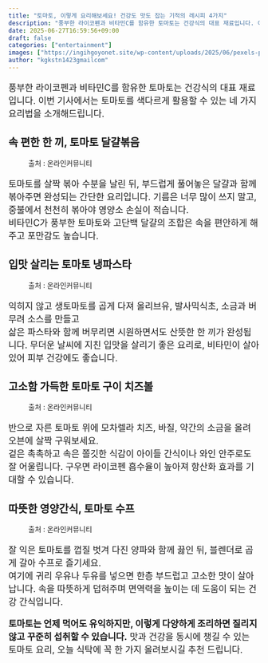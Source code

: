 ```yaml
---
title: "토마토, 이렇게 요리해보세요! 건강도 맛도 잡는 기적의 레시피 4가지"
description: "풍부한 라이코펜과 비타민C를 함유한 토마토는 건강식의 대표 재료입니다. 이번 기사에서는 토마토를 색다르게 활용할 수 있는 네 가지 요리법을 소개해드립니다."
date: 2025-06-27T16:59:56+09:00
draft: false
categories: ["entertainment"]
images: ["https://ingihgoyonet.site/wp-content/uploads/2025/06/pexels-polina-tankilevitch-6419603-1024x683.jpg", "https://ingihgoyonet.site/wp-content/uploads/2025/06/pexels-enginakyurt-1460872-1024x683.jpg", "https://ingihgoyonet.site/wp-content/uploads/2025/06/pexels-markusspiske-128839-683x1024.jpg", "https://ingihgoyonet.site/wp-content/uploads/2025/06/pexels-roman-odintsov-4871275-1024x683.jpg"]
author: "kgkstn1423gmailcom"
---
```


<p style="font-size:18px">풍부한 라이코펜과 비타민C를 함유한 토마토는 건강식의 대표 재료입니다. 이번 기사에서는 토마토를 색다르게 활용할 수 있는 네 가지 요리법을 소개해드립니다.</p> <h2 >속 편한 한 끼, 토마토 달걀볶음</h2> <figure ><img src="https://ingihgoyonet.site/wp-content/uploads/2025/06/pexels-polina-tankilevitch-6419603-1024x683.jpg" alt="" style="aspect-ratio:16/9;object-fit:cover"/><figcaption >출처 : 온라인커뮤니티</figcaption></figure> <p style="font-size:18px">토마토를 살짝 볶아 수분을 날린 뒤, 부드럽게 풀어놓은 달걀과 함께 볶아주면 완성되는 간단한 요리입니다. 기름은 너무 많이 쓰지 말고, 중불에서 천천히 볶아야 영양소 손실이 적습니다.<br>비타민C가 풍부한 토마토와 고단백 달걀의 조합은 속을 편안하게 해주고 포만감도 높습니다.</p> <h2 >입맛 살리는 토마토 냉파스타</h2> <figure ><img src="https://ingihgoyonet.site/wp-content/uploads/2025/06/pexels-enginakyurt-1460872-1024x683.jpg" alt="" style="aspect-ratio:16/9;object-fit:cover"/><figcaption >출처 : 온라인커뮤니티</figcaption></figure> <p style="font-size:18px">익히지 않고 생토마토를 곱게 다져 올리브유, 발사믹식초, 소금과 버무려 소스를 만들고<br>삶은 파스타와 함께 버무리면 시원하면서도 산뜻한 한 끼가 완성됩니다. 무더운 날씨에 지친 입맛을 살리기 좋은 요리로, 비타민이 살아 있어 피부 건강에도 좋습니다.</p> <h2 >고소함 가득한 토마토 구이 치즈볼</h2> <figure ><img src="https://ingihgoyonet.site/wp-content/uploads/2025/06/pexels-markusspiske-128839-683x1024.jpg" alt="" style="aspect-ratio:16/9;object-fit:cover"/><figcaption >출처 : 온라인커뮤니티</figcaption></figure> <p style="font-size:18px">반으로 자른 토마토 위에 모차렐라 치즈, 바질, 약간의 소금을 올려 오븐에 살짝 구워보세요.<br>겉은 촉촉하고 속은 쫄깃한 식감이 아이들 간식이나 와인 안주로도 잘 어울립니다. 구우면 라이코펜 흡수율이 높아져 항산화 효과를 기대할 수 있습니다.</p> <h2 >따뜻한 영양간식, 토마토 수프</h2> <figure ><img src="https://ingihgoyonet.site/wp-content/uploads/2025/06/pexels-roman-odintsov-4871275-1024x683.jpg" alt="" style="aspect-ratio:16/9;object-fit:cover"/><figcaption >출처 : 온라인커뮤니티</figcaption></figure> <p style="font-size:18px">잘 익은 토마토를 껍질 벗겨 다진 양파와 함께 끓인 뒤, 블렌더로 곱게 갈아 수프로 즐기세요.<br>여기에 귀리 우유나 두유를 넣으면 한층 부드럽고 고소한 맛이 살아납니다. 속을 따뜻하게 덥혀주며 면역력을 높이는 데 도움이 되는 건강 간식입니다.</p> <p style="font-size:18px"><strong>토마토는 언제 먹어도 유익하지만, 이렇게 다양하게 조리하면 질리지 않고 꾸준히 섭취할 수 있습니다.</strong> 맛과 건강을 동시에 챙길 수 있는 토마토 요리, 오늘 식탁에 꼭 한 가지 올려보시길 추천 드립니다.</p>